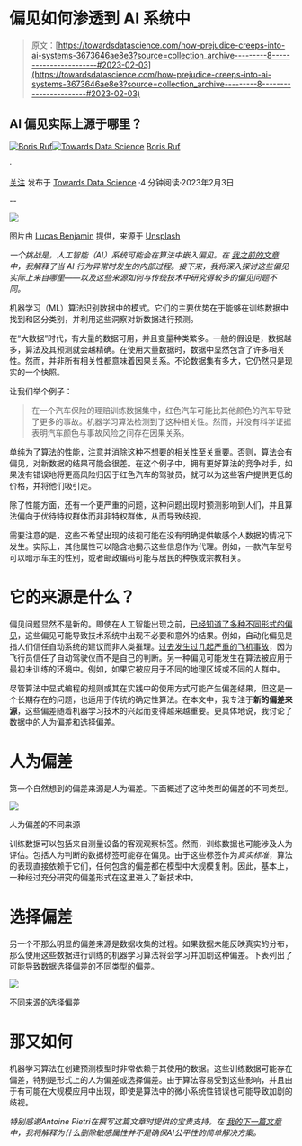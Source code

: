 # 偏见如何渗透到 AI 系统中

> 原文：[https://towardsdatascience.com/how-prejudice-creeps-into-ai-systems-3673646ae8e3?source=collection_archive---------8-----------------------#2023-02-03](https://towardsdatascience.com/how-prejudice-creeps-into-ai-systems-3673646ae8e3?source=collection_archive---------8-----------------------#2023-02-03)

## AI 偏见实际上源于哪里？

[](https://medium.com/@boris-ruf?source=post_page-----3673646ae8e3--------------------------------)[![Boris Ruf](../Images/96dc4fc2f32add89fef6911195590cd8.png)](https://medium.com/@boris-ruf?source=post_page-----3673646ae8e3--------------------------------)[](https://towardsdatascience.com/?source=post_page-----3673646ae8e3--------------------------------)[![Towards Data Science](../Images/a6ff2676ffcc0c7aad8aaf1d79379785.png)](https://towardsdatascience.com/?source=post_page-----3673646ae8e3--------------------------------) [Boris Ruf](https://medium.com/@boris-ruf?source=post_page-----3673646ae8e3--------------------------------)

·

[关注](https://medium.com/m/signin?actionUrl=https%3A%2F%2Fmedium.com%2F_%2Fsubscribe%2Fuser%2Fed341456850c&operation=register&redirect=https%3A%2F%2Ftowardsdatascience.com%2Fhow-prejudice-creeps-into-ai-systems-3673646ae8e3&user=Boris+Ruf&userId=ed341456850c&source=post_page-ed341456850c----3673646ae8e3---------------------post_header-----------) 发布于 [Towards Data Science](https://towardsdatascience.com/?source=post_page-----3673646ae8e3--------------------------------) ·4 分钟阅读·2023年2月3日[](https://medium.com/m/signin?actionUrl=https%3A%2F%2Fmedium.com%2F_%2Fvote%2Ftowards-data-science%2F3673646ae8e3&operation=register&redirect=https%3A%2F%2Ftowardsdatascience.com%2Fhow-prejudice-creeps-into-ai-systems-3673646ae8e3&user=Boris+Ruf&userId=ed341456850c&source=-----3673646ae8e3---------------------clap_footer-----------)

--

[](https://medium.com/m/signin?actionUrl=https%3A%2F%2Fmedium.com%2F_%2Fbookmark%2Fp%2F3673646ae8e3&operation=register&redirect=https%3A%2F%2Ftowardsdatascience.com%2Fhow-prejudice-creeps-into-ai-systems-3673646ae8e3&source=-----3673646ae8e3---------------------bookmark_footer-----------)![](../Images/68abad72609d8df6d60b05d3f299ac8f.png)

图片由 [Lucas Benjamin](https://unsplash.com/@aznbokchoy?utm_source=medium&utm_medium=referral) 提供，来源于 [Unsplash](https://unsplash.com/?utm_source=medium&utm_medium=referral)

*一个挑战是，人工智能（AI）系统可能会在算法中嵌入偏见。在* [*我之前的文章*](/biased-ai-a-look-under-the-hood-5d0a41968f16)*中，我解释了当 AI 行为异常时发生的内部过程。接下来，我将深入探讨这些偏见实际上来自哪里——以及这些来源如何与传统技术中研究得较多的偏见问题不同。*

机器学习（ML）算法识别数据中的模式。它们的主要优势在于能够在训练数据中找到和区分类别，并利用这些洞察对新数据进行预测。

在“大数据”时代，有大量的数据可用，并且变量种类繁多。一般的假设是，数据越多，算法及其预测就会越精确。在使用大量数据时，数据中显然包含了许多相关性。然而，并非所有相关性都意味着因果关系。不论数据集有多大，它仍然只是现实的一个快照。

让我们举个例子：

> 在一个汽车保险的理赔训练数据集中，红色汽车可能比其他颜色的汽车导致了更多的事故。机器学习算法检测到了这种相关性。然而，并没有科学证据表明汽车颜色与事故风险之间存在因果关系。

单纯为了算法的性能，注意并消除这种不想要的相关性至关重要。否则，算法会有偏见，对新数据的结果可能会很差。在这个例子中，拥有更好算法的竞争对手，如果没有错误地将更高风险归因于红色汽车的驾驶员，就可以为这些客户提供更低的价格，并将他们吸引走。

除了性能方面，还有一个更严重的问题，这种问题出现时预测影响到人们，并且算法偏向于优待特权群体而非非特权群体，从而导致歧视。

需要注意的是，这些不希望出现的歧视可能在没有明确提供敏感个人数据的情况下发生。实际上，其他属性可以隐含地揭示这些信息作为代理。例如，一款汽车型号可以暗示车主的性别，或者邮政编码可能与居民的种族或宗教相关。

# 它的来源是什么？

偏见问题显然不是新的。即使在人工智能出现之前，[已经知道了多种不同形式的偏见](https://en.wikipedia.org/wiki/List_of_cognitive_biases)，这些偏见可能导致技术系统中出现不必要和意外的结果。例如，自动化偏见是指人们信任自动系统的建议而非人类推理。[过去发生过几起严重的飞机事故](https://www.newyorker.com/science/maria-konnikova/hazards-automation)，因为飞行员信任了自动驾驶仪而不是自己的判断。另一种偏见可能发生在算法被应用于最初未训练的环境中。例如，如果它被应用于不同的地理区域或不同的人群中。

尽管算法中显式编程的规则或其在实践中的使用方式可能产生偏差结果，但这是一个长期存在的问题，也适用于传统的确定性算法。在本文中，我专注于**新的偏差来源**，这些偏差随着机器学习技术的兴起而变得越来越重要。更具体地说，我讨论了数据中的人为偏差和选择偏差。

# 人为偏差

第一个自然想到的偏差来源是人为偏差。下面概述了这种类型的偏差的不同类型。

![](../Images/f9710dec7d1831383ee2ab85ed2521f9.png)

人为偏差的不同来源

训练数据可以包括来自测量设备的客观观察标签。然而，训练数据也可能涉及人为评估。包括人为判断的数据标签可能存在偏见。由于这些标签作为*真实标准*，算法的表现直接依赖于它们，任何包含的偏差都在模型中大规模复制。因此，基本上，一种经过充分研究的偏差形式在这里进入了新技术中。

# 选择偏差

另一个不那么明显的偏差来源是数据收集的过程。如果数据未能反映真实的分布，那么使用这些数据进行训练的机器学习算法将会学习并加剧这种偏差。下表列出了可能导致数据选择偏差的不同类型的偏差。

![](../Images/34af303bfe8f31aa1c978efd7dd28816.png)

不同来源的选择偏差

# 那又如何

机器学习算法在创建预测模型时非常依赖于其使用的数据。这些训练数据可能存在偏差，特别是形式上的人为偏差或选择偏差。由于算法容易受到这些影响，并且由于有可能在大规模应用中出现，即使是算法中的微小系统性错误也可能导致加剧的歧视。

*特别感谢Antoine Pietri在撰写这篇文章时提供的宝贵支持。在* [*我的下一篇文章*](https://medium.com/towards-data-science/to-guarantee-impartial-ai-decisions-lady-justice-needs-to-blink-2992167b2591)*中，我将解释为什么删除敏感属性并不是确保AI公平性的简单解决方案。*
